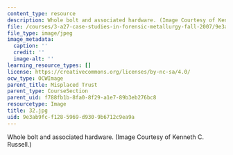```yaml
---
content_type: resource
description: Whole bolt and associated hardware. (Image Courtesy of Kenneth C. Russell.)
file: /courses/3-a27-case-studies-in-forensic-metallurgy-fall-2007/9e3ab9fcf1285969d9309b6712c9ea9a_32.jpg
file_type: image/jpeg
image_metadata:
  caption: ''
  credit: ''
  image-alt: ''
learning_resource_types: []
license: https://creativecommons.org/licenses/by-nc-sa/4.0/
ocw_type: OCWImage
parent_title: Misplaced Trust
parent_type: CourseSection
parent_uid: f788fb1b-8fa0-8f29-a1e7-89b3eb276bc8
resourcetype: Image
title: 32.jpg
uid: 9e3ab9fc-f128-5969-d930-9b6712c9ea9a
---
```

Whole bolt and associated hardware. (Image Courtesy of Kenneth C. Russell.)